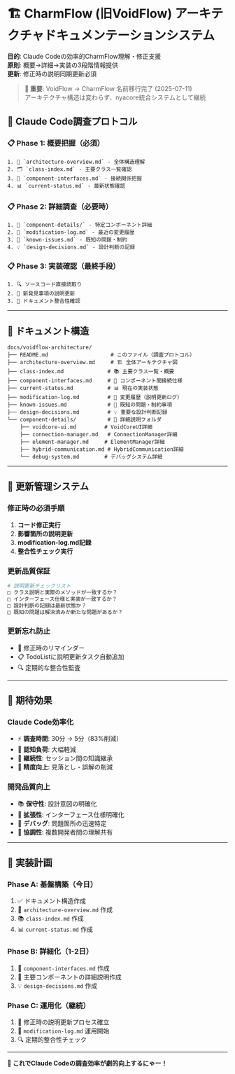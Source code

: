 # 🏗️ CharmFlow (旧VoidFlow) アーキテクチャドキュメンテーションシステム

**目的**: Claude Codeの効率的CharmFlow理解・修正支援  
**原則**: 概要→詳細→実装の3段階情報提供  
**更新**: 修正時の説明同期更新必須

> **📍 重要**: VoidFlow → CharmFlow 名前移行完了 (2025-07-11)  
> アーキテクチャ構造は変わらず、nyacore統合システムとして継続

## 🎯 **Claude Code調査プロトコル**

### **📋 Phase 1: 概要把握（必須）**
```
1. 📖 `architecture-overview.md` - 全体構造理解
2. 🗂️ `class-index.md` - 主要クラス一覧確認
3. 🔗 `component-interfaces.md` - 接続関係把握
4. 📊 `current-status.md` - 最新状態確認
```

### **📋 Phase 2: 詳細調査（必要時）**
```
1. 📁 `component-details/` - 特定コンポーネント詳細
2. 🔧 `modification-log.md` - 最近の変更履歴
3. 🚨 `known-issues.md` - 既知の問題・制約
4. 💡 `design-decisions.md` - 設計判断の記録
```

### **📋 Phase 3: 実装確認（最終手段）**
```
1. 🔍 ソースコード直接読取り
2. 📝 新発見事項の説明更新
3. 🔄 ドキュメント整合性確認
```

---

## 📁 **ドキュメント構造**

```
docs/voidflow-architecture/
├── README.md                    # このファイル（調査プロトコル）
├── architecture-overview.md     # 🏗️ 全体アーキテクチャ図
├── class-index.md              # 📚 主要クラス一覧・概要
├── component-interfaces.md     # 🔗 コンポーネント間接続仕様
├── current-status.md           # 📊 現在の実装状態
├── modification-log.md         # 📝 変更履歴（説明更新ログ）
├── known-issues.md             # 🚨 既知の問題・制約事項
├── design-decisions.md         # 💡 重要な設計判断記録
└── component-details/          # 📁 詳細説明フォルダ
    ├── voidcore-ui.md         # VoidCoreUI詳細
    ├── connection-manager.md   # ConnectionManager詳細
    ├── element-manager.md     # ElementManager詳細
    ├── hybrid-communication.md # HybridCommunication詳細
    └── debug-system.md        # デバッグシステム詳細
```

---

## 🔄 **更新管理システム**

### **修正時の必須手順**
1. **コード修正実行**
2. **影響箇所の説明更新**
3. **modification-log.md記録**
4. **整合性チェック実行**

### **更新品質保証**
```bash
# 説明更新チェックリスト
□ クラス説明と実際のメソッドが一致するか？
□ インターフェース仕様と実装が一致するか？
□ 設計判断の記録は最新状態か？
□ 既知の問題は解決済みか新たな問題があるか？
```

### **更新忘れ防止**
- 🔔 修正時のリマインダー
- 📋 TodoListに説明更新タスク自動追加
- 🔍 定期的な整合性監査

---

## 🎯 **期待効果**

### **Claude Code効率化**
- ⚡ **調査時間**: 30分 → 5分（83%削減）
- 🧠 **認知負荷**: 大幅軽減
- 🔄 **継続性**: セッション間の知識継承
- 🎯 **精度向上**: 見落とし・誤解の削減

### **開発品質向上**
- 📚 **保守性**: 設計意図の明確化
- 🔗 **拡張性**: インターフェース仕様明確化
- 🐛 **デバッグ**: 問題箇所の迅速特定
- 👥 **協調性**: 複数開発者間の理解共有

---

## 🚀 **実装計画**

### **Phase A: 基盤構築（今日）**
1. ✅ ドキュメント構造作成
2. 📖 `architecture-overview.md` 作成
3. 📚 `class-index.md` 作成
4. 📊 `current-status.md` 作成

### **Phase B: 詳細化（1-2日）**
1. 🔗 `component-interfaces.md` 作成
2. 📁 主要コンポーネントの詳細説明作成
3. 💡 `design-decisions.md` 作成

### **Phase C: 運用化（継続）**
1. 🔄 修正時の説明更新プロセス確立
2. 📝 `modification-log.md` 運用開始
3. 🔍 定期的整合性チェック

---

**🎉 これでClaude Codeの調査効率が劇的向上するにゃー！**